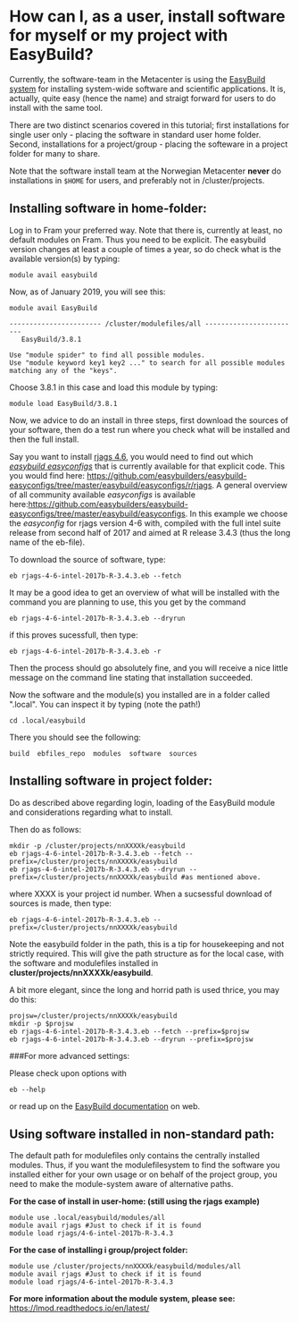 # How can I, as a user, install software for myself or my project with EasyBuild?

Currently, the software-team in the Metacenter is using the [EasyBuild system](https://easybuild.readthedocs.io/en/latest/) for installing system-wide software and scientific applications. It is, actually, quite easy (hence the name) and straigt forward for users to do install with the same tool.

There are two distinct scenarios covered in this tutorial; first installations for single user only - placing the software in standard user home folder. Second, installations for a project/group - placing the softeware in a project folder for many to share. 

Note that the software install team at the Norwegian Metacenter **never** do installations in `$HOME` for users, and preferably not in /cluster/projects.

## Installing software in home-folder:

Log in to Fram your preferred way. Note that there is, currently at least, no default modules on Fram. Thus you need to be explicit. The easybuild version changes at least a couple of times a year, so do check what is the available version(s) by typing:

	module avail easybuild

Now, as of January 2019, you will see this:
	
	module avail EasyBuild

	----------------------- /cluster/modulefiles/all ------------------------
	   EasyBuild/3.8.1

	Use "module spider" to find all possible modules.
	Use "module keyword key1 key2 ..." to search for all possible modules
	matching any of the "keys".

Choose 3.8.1 in this case and load this module by typing:

	module load EasyBuild/3.8.1 

Now, we advice to do an install in three steps, first download the sources of your software, then do a test run where you check what will be installed and then the full install. 

Say you want to install [rjags 4.6](http://cran.r-project.org/web/packages/rjags), you would need to find out which *[easybuild easyconfigs](https://easybuild.readthedocs.io/en/latest/Writing_easyconfig_files.html#what-is-an-easyconfig-file)* that is currently available for that explicit code. This you would find here: <https://github.com/easybuilders/easybuild-easyconfigs/tree/master/easybuild/easyconfigs/r/rjags>. A general overview of all community available *easyconfigs* is available here:<https://github.com/easybuilders/easybuild-easyconfigs/tree/master/easybuild/easyconfigs>. In this example we choose the *easyconfig* for rjags version 4-6 with, compiled with the full intel suite release from second half of 2017 and aimed at R release 3.4.3 (thus the long name of the eb-file).

To download the source of software, type:

	eb rjags-4-6-intel-2017b-R-3.4.3.eb --fetch

It may be a good idea to get an overview of what will be installed with the command you are planning to use, this you get by the command

	eb rjags-4-6-intel-2017b-R-3.4.3.eb --dryrun

if this proves sucessfull, then type:

	eb rjags-4-6-intel-2017b-R-3.4.3.eb -r
	
Then the process should go absolutely fine, and you will receive a nice little message on the command line stating that installation succeeded. 

Now the software and the module(s) you installed are in a folder called ".local". You can inspect it by typing (note the path!)

	cd .local/easybuild

There you should see the following:

	build  ebfiles_repo  modules  software  sources

## Installing software in project folder:

Do as described above regarding login, loading of the EasyBuild module and considerations regarding what to install. 

Then do as follows:

	mkdir -p /cluster/projects/nnXXXXk/easybuild
	eb rjags-4-6-intel-2017b-R-3.4.3.eb --fetch --prefix=/cluster/projects/nnXXXXk/easybuild
	eb rjags-4-6-intel-2017b-R-3.4.3.eb --dryrun --prefix=/cluster/projects/nnXXXXk/easybuild #as mentioned above.
	
where XXXX is your project id number. When a sucsessful download of sources is made, then type:

	eb rjags-4-6-intel-2017b-R-3.4.3.eb --prefix=/cluster/projects/nnXXXXk/easybuild

Note the easybuild folder in the path, this is a tip for housekeeping and not strictly required. This will give the path structure as for the local case, with the software and modulefiles installed in **cluster/projects/nnXXXXk/easybuild**. 

A bit more elegant, since the long and horrid path is used thrice, you may do this:

	projsw=/cluster/projects/nnXXXXk/easybuild
	mkdir -p $projsw
	eb rjags-4-6-intel-2017b-R-3.4.3.eb --fetch --prefix=$projsw
	eb rjags-4-6-intel-2017b-R-3.4.3.eb --dryrun --prefix=$projsw 	
###For more advanced settings:

Please check upon options with

	eb --help

or read up on the [EasyBuild documentation](https://easybuild.readthedocs.io/en/latest/) on web. 

## Using software installed in non-standard path:

The default path for modulefiles only contains the centrally installed modules. Thus, if you want the modulefilesystem to find the software you installed either for your own usage or on behalf of the project group, you need to make the module-system aware of alternative paths. 

**For the case of install in user-home: (still using the rjags example)**

	module use .local/easybuild/modules/all 
	module avail rjags #Just to check if it is found
	module load rjags/4-6-intel-2017b-R-3.4.3
	
	
**For the case of installing i group/project folder:**

	module use /cluster/projects/nnXXXXk/easybuild/modules/all
	module avail rjags #Just to check if it is found
	module load rjags/4-6-intel-2017b-R-3.4.3
		
**For more information about the module system, please see:** <https://lmod.readthedocs.io/en/latest/>

